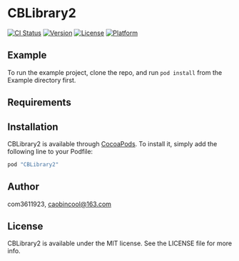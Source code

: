 # CBLibrary2

[![CI Status](http://img.shields.io/travis/com3611923/CBLibrary2.svg?style=flat)](https://travis-ci.org/com3611923/CBLibrary2)
[![Version](https://img.shields.io/cocoapods/v/CBLibrary2.svg?style=flat)](http://cocoapods.org/pods/CBLibrary2)
[![License](https://img.shields.io/cocoapods/l/CBLibrary2.svg?style=flat)](http://cocoapods.org/pods/CBLibrary2)
[![Platform](https://img.shields.io/cocoapods/p/CBLibrary2.svg?style=flat)](http://cocoapods.org/pods/CBLibrary2)

## Example

To run the example project, clone the repo, and run `pod install` from the Example directory first.

## Requirements

## Installation

CBLibrary2 is available through [CocoaPods](http://cocoapods.org). To install
it, simply add the following line to your Podfile:

```ruby
pod "CBLibrary2"
```

## Author

com3611923, caobincool@163.com

## License

CBLibrary2 is available under the MIT license. See the LICENSE file for more info.
